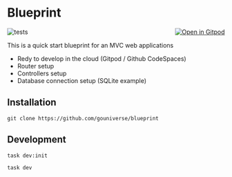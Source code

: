 # Blueprint 

<a href="https://gitpod.io/#https://github.com/gouniverse/blueprint" style="float:right;" target="_blank"><img src="https://gitpod.io/button/open-in-gitpod.svg" alt="Open in Gitpod" loading="lazy"></a>

![tests](https://github.com/gouniverse/blueprint/workflows/tests/badge.svg)

This is a quick start blueprint for an MVC web applications

- Redy to develop in the cloud (Gitpod / Github CodeSpaces)
- Router setup
- Controllers setup
- Database connection setup (SQLite example)

## Installation

```
git clone https://github.com/gouniverse/blueprint
```

## Development

```
task dev:init
```

```
task dev
```
